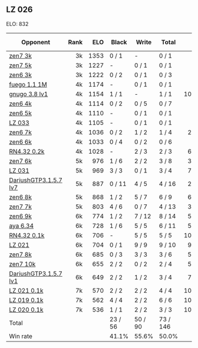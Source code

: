## LZ 026 ##

ELO: 832

Opponent | Rank | ELO | Black | Write | Total | Win rate
---------|-----:|----:|-------|-------|-------|-------:
[zen7 3k](zen7%203k.md) | 3k | 1353 | 0 / 1 | - | 0 / 1 | 0.0%
[zen7 5k](zen7%205k.md) | 3k | 1227 | - | 0 / 1 | 0 / 1 | 0.0%
[zen6 3k](zen6%203k.md) | 3k | 1222 | 0 / 2 | 0 / 1 | 0 / 3 | 0.0%
[fuego 1.1 1M](fuego%201.1%201M.md) | 4k | 1174 | - | 0 / 1 | 0 / 1 | 0.0%
[gnugo 3.8 lv1](gnugo%203.8%20lv1.md) | 4k | 1154 | 1 / 1 | - | 1 / 1 | 100.0%
[zen6 4k](zen6%204k.md) | 4k | 1114 | 0 / 2 | 0 / 5 | 0 / 7 | 0.0%
[zen6 5k](zen6%205k.md) | 4k | 1110 | - | 0 / 1 | 0 / 1 | 0.0%
[LZ 033](LZ%20033.md) | 4k | 1105 | - | 0 / 1 | 0 / 1 | 0.0%
[zen6 7k](zen6%207k.md) | 4k | 1036 | 0 / 2 | 1 / 2 | 1 / 4 | 25.0%
[zen6 6k](zen6%206k.md) | 4k | 1033 | 0 / 4 | 0 / 2 | 0 / 6 | 0.0%
[RN4.32 0.2k](RN4.32%200.2k.md) | 4k | 1028 | - | 2 / 3 | 2 / 3 | 66.7%
[zen7 6k](zen7%206k.md) | 5k | 976 | 1 / 6 | 2 / 2 | 3 / 8 | 37.5%
[LZ 031](LZ%20031.md) | 5k | 969 | 3 / 3 | 0 / 1 | 3 / 4 | 75.0%
[DariushGTP3.1.5.7 lv7](DariushGTP3.1.5.7%20lv7.md) | 5k | 887 | 0 / 11 | 4 / 5 | 4 / 16 | 25.0%
[zen6 8k](zen6%208k.md) | 5k | 868 | 1 / 2 | 5 / 7 | 6 / 9 | 66.7%
[zen7 7k](zen7%207k.md) | 5k | 803 | 4 / 6 | 0 / 7 | 4 / 13 | 30.8%
[zen6 9k](zen6%209k.md) | 6k | 774 | 1 / 2 | 7 / 12 | 8 / 14 | 57.1%
[aya 6.34](aya%206.34.md) | 6k | 728 | 1 / 6 | 5 / 5 | 6 / 11 | 54.5%
[RN4.32 0.1k](RN4.32%200.1k.md) | 6k | 706 | - | 5 / 5 | 5 / 5 | 100.0%
[LZ 021](LZ%20021.md) | 6k | 704 | 0 / 1 | 9 / 9 | 9 / 10 | 90.0%
[zen7 8k](zen7%208k.md) | 6k | 685 | 0 / 3 | 3 / 3 | 3 / 6 | 50.0%
[zen7 10k](zen7%2010k.md) | 6k | 655 | 2 / 2 | 0 / 2 | 2 / 4 | 50.0%
[DariushGTP3.1.5.7 lv1](DariushGTP3.1.5.7%20lv1.md) | 6k | 649 | 2 / 2 | 1 / 2 | 3 / 4 | 75.0%
[LZ 021 0.1k](LZ%20021%200.1k.md) | 7k | 570 | 2 / 2 | 2 / 2 | 4 / 4 | 100.0%
[LZ 019 0.1k](LZ%20019%200.1k.md) | 7k | 562 | 4 / 4 | 2 / 2 | 6 / 6 | 100.0%
[LZ 020 0.1k](LZ%20020%200.1k.md) | 7k | 536 | 1 / 1 | 2 / 2 | 3 / 3 | 100.0%
Total | | | 23 / 56 | 50 / 90 | 73 / 146 | 
Win rate| | | 41.1% | 55.6% | 50.0% | 
